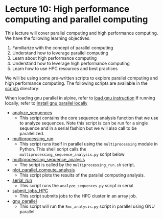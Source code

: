 # Lecture 10: High performance computing and parallel computing

This lecture will cover parallel computing and high performance computing.
We have the following learning objectives:

1. Familiarize with the concept of parallel computing
1. Understand how to leverage parallel computing
1. Learn about high performance computing
1. Understand how to leverage high performance computing
1. Learn how to use HPC resources and best practices

We will be using some pre-written scripts to explore parallel computing and high performance computing.
The following scripts are available in the [scripts](./scripts) directory:

When loading gnu parallel in alpine, refer to [load gnu instruction](https://curc.readthedocs.io/en/latest/software/GNUParallel.html) 
If running locally; refer to [Install gnu parallel locally](https://www.gnu.org/software/parallel/parallel_tutorial.html)



- [analyze_sequences](scripts/analyze_sequences.py)
  - This script contains the core sequence analysis function that we use to analyze sequences.
    Note this script is can be run for a single sequence and in a serial fashion but we will also call to be parallelized.
- [multiprocessing_run](scripts/multiprocessing_run.sh)
  - This script runs itself in parallel using the `multiprocessing` module in Python.
    This shell script calls the `multiprocessing_sequence_analysis.py` script below
- [multiprocessing_sequence_analysis](scripts/multiprocessing_sequence_analysis.py)
  - The script is called by the `multiprocessing_run.sh` script.
- [plot_parallel_compute_analysis](scripts/plot_parallel_compute_analysis.py)
  - This script plots the results of the parallel computing analysis.
- [serial_run](scripts/serial_run.sh)
  - This script runs the `analyze_sequences.py` script in serial.
- [submit_jobs_HPC](scripts/submit_jobs_HPC.sh)
  - This script submits jobs to the HPC cluster in an array job.
- [gnu_parallel](scripts/gnu_parallel.sh)
  - This script will run the `5mc_analysis.py` script in parallel using GNU parallel

